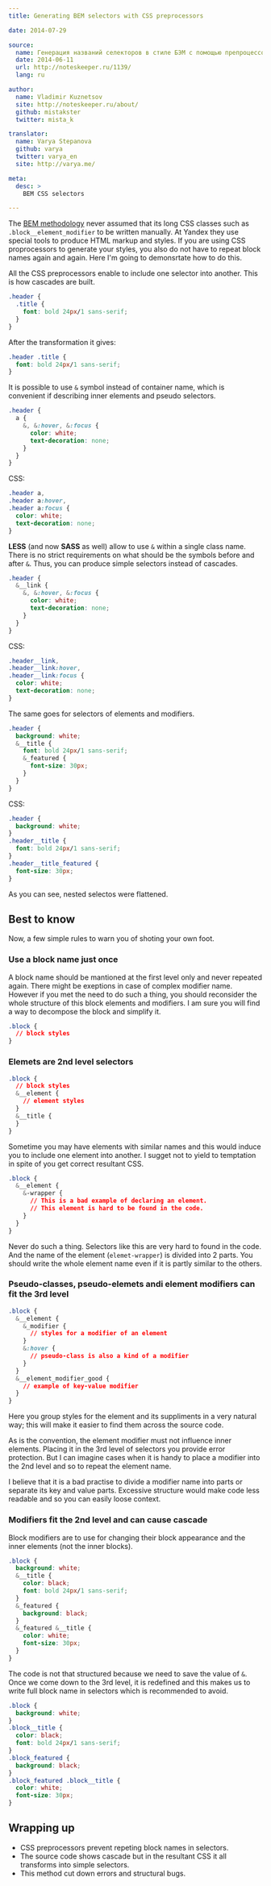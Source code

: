 ```yaml
---
title: Generating BEM selectors with CSS preprocessors

date: 2014-07-29

source:
  name: Генерация названий селекторов в стиле БЭМ с помощью препроцессоров
  date: 2014-06-11
  url: http://noteskeeper.ru/1139/
  lang: ru

author:
  name: Vladimir Kuznetsov
  site: http://noteskeeper.ru/about/
  github: mistakster
  twitter: mista_k

translator:
  name: Varya Stepanova
  github: varya
  twitter: varya_en
  site: http://varya.me/

meta:
  desc: >
    BEM CSS selectors

---
```


The [BEM methodology](http://bem.info/) never assumed that its long CSS classes such as `.block__element_modifier` to
be written manually. At Yandex they use special tools to produce HTML markup and styles. If you are using CSS
proprocessors to generate your styles, you also do not have to repeat block names again and again. Here I'm going to
demonsrtate how to do this.

<!-- cut -->

All the CSS preprocessors enable to include one selector into another. This is how cascades are built.

```css
.header {
  .title {
    font: bold 24px/1 sans-serif;
  }
}
```

After the transformation it gives:

```css
.header .title {
  font: bold 24px/1 sans-serif;
}
```

It is possible to use `&` symbol instead of container name, which is convenient if describing inner elements and pseudo
selectors.

```css
.header {
  a {
    &, &:hover, &:focus {
      color: white;
      text-decoration: none;
    }
  }
}
```

CSS:

```css
.header a,
.header a:hover,
.header a:focus {
  color: white;
  text-decoration: none;
}
```

**LESS** (and now **SASS** as well) allow to use `&` within a single class name. There is no strict requirements on what
should be the symbols before and after `&`. Thus, you can produce simple selectors instead of cascades.

```css
.header {
  &__link {
    &, &:hover, &:focus {
      color: white;
      text-decoration: none;
    }
  }
}
```

CSS:

```css
.header__link,
.header__link:hover,
.header__link:focus {
  color: white;
  text-decoration: none;
}
```

The same goes for selectors of elements and modifiers.

```css
.header {
  background: white;
  &__title {
    font: bold 24px/1 sans-serif;
    &_featured {
      font-size: 30px;
    }
  }
}
```

CSS:

```css
.header {
  background: white;
}
.header__title {
  font: bold 24px/1 sans-serif;
}
.header__title_featured {
  font-size: 30px;
}
```

As you can see, nested selectos were flattened.

## Best to know

Now, a few simple rules to warn you of shoting your own foot.

### Use a block name just once

A block name should be mantioned at the first level only and never repeated again. There might be exeptions in
case of complex modifier name. However if you met the need to do such a thing, you should reconsider the whole structure
of this block elements and modifiers. I am sure you will find a way to decompose the block and simplify it.

```css
.block {
  // block styles
}
```

### Elemets are 2nd level selectors

```css
.block {
  // block styles
  &__element {
    // element styles
  }
  &__title {
  }
}
```

Sometime you may have elements with similar names and this would induce you to include one element into another. I
sugget not to yield to temptation in spite of you get correct resultant CSS.

```css
.block {
  &__element {
    &-wrapper {
      // This is a bad example of declaring an element.
      // This element is hard to be found in the code.
    }
  }
}
```

Never do such a thing. Selectors like this are very hard to found in the code. And the name of the element
(`elemet-wrapper`) is divided into 2 parts. You should write the whole element name even if it is partly similar to the
others.

### Pseudo-classes, pseudo-elemets andi element modifiers can fit the 3rd level

```css
.block {
  &__element {
    &_modifier {
      // styles for a modifier of an element
    }
    &:hover {
      // pseudo-class is also a kind of a modifier
    }
  }
  &__element_modifier_good {
    // example of key-value modifier
  }
}
```

Here you group styles for the element and its suppliments in a very natural way; this will make it easier to find them
across the source code.

As is the convention, the element modifier must not influence inner elements. Placing it in the 3rd level of selectors
you provide error protection. But I can imagine cases when it is handy to place a modifier into the 2nd level and so to
repeat the element name.

I believe that it is a bad practise to divide a modifier name into parts or separate its key and value parts. Excessive
structure would make code less readable and so you can easily loose context.

### Modifiers fit the 2nd level and can cause cascade

Block modifiers are to use for changing their block appearance and the inner elements (not the inner blocks).

```css
.block {
  background: white;
  &__title {
    color: black;
    font: bold 24px/1 sans-serif;
  }
  &_featured {
    background: black;
  }
  &_featured &__title {
    color: white;
    font-size: 30px;
  }
}
```

The code is not that structured because we need to save the value of `&`. Once we come down to the 3rd level, it is
redefined and this makes us to write full block name in selectors which is recommended to avoid.

```css
.block {
  background: white;
}
.block__title {
  color: black;
  font: bold 24px/1 sans-serif;
}
.block_featured {
  background: black;
}
.block_featured .block__title {
  color: white;
  font-size: 30px;
}
```

## Wrapping up
* CSS preprocessors prevent repeting block names in selectors.
* The source code shows cascade but in the resultant CSS it all transforms into simple selectors.
* This method cut down errors and structural bugs.
